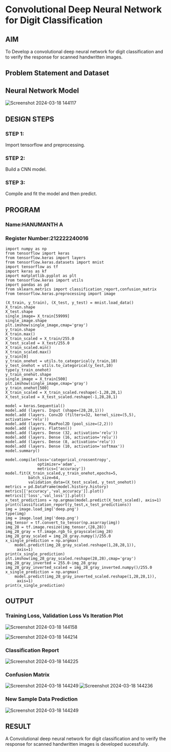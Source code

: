 # Convolutional Deep Neural Network for Digit Classification

## AIM

To Develop a convolutional deep neural network for digit classification and to verify the response for scanned handwritten images.

## Problem Statement and Dataset

## Neural Network Model

![Screenshot 2024-03-18 144117](https://github.com/Hanumanth26/mnist-classification/assets/121033192/e5c7d23f-e976-4b79-81e7-d86711bf9127)


## DESIGN STEPS

### STEP 1:
Import tensorflow and preprocessing.


### STEP 2:
Build a CNN model.

### STEP 3:

Compile and fit the model and then predict.
## PROGRAM

### Name:HANUMANTH A
### Register Number:212222240016
```
import numpy as np
from tensorflow import keras
from tensorflow.keras import layers
from tensorflow.keras.datasets import mnist
import tensorflow as tf
import keras as kf
import matplotlib.pyplot as plt
from tensorflow.keras import utils
import pandas as pd
from sklearn.metrics import classification_report,confusion_matrix
from tensorflow.keras.preprocessing import image

(X_train, y_train), (X_test, y_test) = mnist.load_data()
X_train.shape
X_test.shape
single_image= X_train[59999]
single_image.shape
plt.imshow(single_image,cmap='gray')
y_train.shape
X_train.max()
X_train_scaled = X_train/255.0
X_test_scaled = X_test/255.0
X_train_scaled.min()
X_train_scaled.max()
y_train[0]
y_train_onehot = utils.to_categorical(y_train,10)
y_test_onehot = utils.to_categorical(y_test,10)
type(y_train_onehot)
y_train_onehot.shape
single_image = X_train[500]
plt.imshow(single_image,cmap='gray')
y_train_onehot[500]
X_train_scaled = X_train_scaled.reshape(-1,28,28,1)
X_test_scaled = X_test_scaled.reshape(-1,28,28,1)

model = keras.Sequential()
model.add (layers. Input (shape=(28,28,1)))
model.add (layers. Conv2D (filters=32, kernel_size=(5,5), activation='relu'))
model.add (layers. MaxPool2D (pool_size=(2,2)))
model.add (layers. Flatten())
model.add (layers. Dense (32, activation='relu'))
model.add (layers. Dense (16, activation='relu'))
model.add (layers. Dense (8, activation='relu'))
model.add (layers. Dense (10, activation='softmax'))
model.summary()

model.compile(loss='categorical_crossentropy',
              optimizer='adam',
              metrics=['accuracy'])
model.fit(X_train_scaled,y_train_onehot,epochs=5,
          batch_size=64,
          validation_data=(X_test_scaled, y_test_onehot))
metrics = pd.DataFrame(model.history.history)
metrics[['accuracy','val_accuracy']].plot()
metrics[['loss','val_loss']].plot()
x_test_predictions = np.argmax(model.predict(X_test_scaled), axis=1)
print(classification_report(y_test,x_test_predictions))
img = image.load_img('deep.png')
type(img)
img = image.load_img('deep.png')
img_tensor = tf.convert_to_tensor(np.asarray(img))
img_28 = tf.image.resize(img_tensor,(28,28))
img_28_gray = tf.image.rgb_to_grayscale(img_28)
img_28_gray_scaled = img_28_gray.numpy()/255.0
x_single_prediction = np.argmax(
    model.predict(img_28_gray_scaled.reshape(1,28,28,1)),
     axis=1)
print(x_single_prediction)
plt.imshow(img_28_gray_scaled.reshape(28,28),cmap='gray')
img_28_gray_inverted = 255.0-img_28_gray
img_28_gray_inverted_scaled = img_28_gray_inverted.numpy()/255.0
x_single_prediction = np.argmax(
    model.predict(img_28_gray_inverted_scaled.reshape(1,28,28,1)),
     axis=1)
print(x_single_prediction)
```
## OUTPUT

### Training Loss, Validation Loss Vs Iteration Plot
![Screenshot 2024-03-18 144158](https://github.com/Hanumanth26/mnist-classification/assets/121033192/7bc2de21-a225-4bc3-a5c8-53aa47530b13)

![Screenshot 2024-03-18 144214](https://github.com/Hanumanth26/mnist-classification/assets/121033192/837a0bf5-93b0-4310-a9ab-78b4ce48b51f)


### Classification Report


![Screenshot 2024-03-18 144225](https://github.com/Hanumanth26/mnist-classification/assets/121033192/ef426ec7-eff0-41d2-bca0-ca6fd0e2c041)

### Confusion Matrix

![Screenshot 2024-03-18 144249](https://github.com/Hanumanth26/mnist-classification/assets/121033192/c34b90b8-06a3-4310-9280-2a4efd292ef2)
![Screenshot 2024-03-18 144236](https://github.com/Hanumanth26/mnist-classification/assets/121033192/599cab79-96da-4135-910d-d76b47af39f1)


### New Sample Data Prediction

![Screenshot 2024-03-18 144249](https://github.com/Hanumanth26/mnist-classification/assets/121033192/60c95173-5d59-4776-aa01-fcc9d7b7da71)


## RESULT
A Convolutional deep neural network for digit classification and to verify the response for scanned handwritten images is developed sucessfully.
